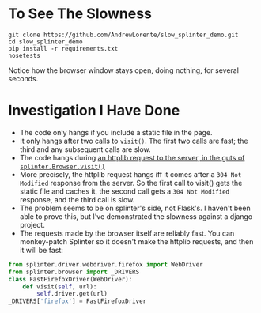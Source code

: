 To See The Slowness
===================

```Shell
git clone https://github.com/AndrewLorente/slow_splinter_demo.git
cd slow_splinter_demo
pip install -r requirements.txt
nosetests
```

Notice how the browser window stays open, doing nothing, for several seconds.

Investigation I Have Done
=========================

* The code only hangs if you include a static file in the page.
* It only hangs after two calls to `visit()`. The first two calls are fast; the third and any subsequent calls are slow.
* The code hangs during [an httplib request to the server, in the guts of `splinter.Browser.visit()`](https://github.com/cobrateam/splinter/blob/master/splinter/driver/webdriver/__init__.py#L44-L45)
* More precisely, the httplib request hangs iff it comes after a `304 Not Modified` response from the server. So the first call to visit() gets the static file and caches it, the second call gets a `304 Not Modified` response, and the third call is slow.
* The problem seems to be on splinter's side, not Flask's. I haven't been able to prove this, but I've demonstrated the slowness against a django project.
* The requests made by the browser itself are reliably fast. You can monkey-patch Splinter so it doesn't make the httplib requests, and then it will be fast:

```Python
from splinter.driver.webdriver.firefox import WebDriver
from splinter.browser import _DRIVERS
class FastFirefoxDriver(WebDriver):
    def visit(self, url):
        self.driver.get(url)
_DRIVERS['firefox'] = FastFirefoxDriver
```

